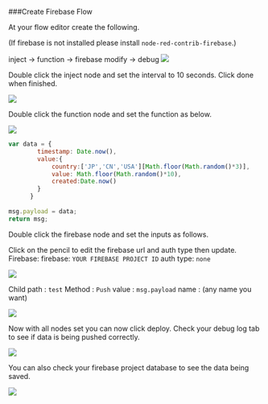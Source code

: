 ###Create Firebase Flow 

At your flow editor create the following. 

(If firebase is not installed please install `node-red-contrib-firebase`.)

inject -> function -> firebase modify -> debug 
![](/_asset/images/InfoMotion/datasources/firebase/flow.png) 


Double click the inject node and set the interval to 10 seconds. 
Click done when finished. 

![](/_asset/images/InfoMotion/datasources/firebase/inject-node.png) 


Double click the function node and set the function as below. 

![](/_asset/images/InfoMotion/datasources/firebase/function-node.png) 


```javascript
var data = {
        timestamp: Date.now(),
        value:{
            country:['JP','CN','USA'][Math.floor(Math.random()*3)],
            value: Math.floor(Math.random()*10),
            created:Date.now()
        }
      }
      
msg.payload = data;
return msg;
```

Double click the firebase node and set the inputs as follows. 

Click on the pencil to edit the firebase url and auth type then update. 
Firebase:
	firebase: `YOUR FIREBASE PROJECT ID`
	auth type: `none` 

![](/_asset/images/InfoMotion/datasources/firebase/firebase-config-node.png) 


Child path : `test`
Method : `Push`
value : `msg.payload`
name : (any name you want)

![](/_asset/images/InfoMotion/datasources/firebase/firebase-node.png) 


Now with all nodes set you can now click deploy. 
Check your debug log tab to see if data is being pushed correctly. 

![](/_asset/images/InfoMotion/datasources/firebase/debug-log.png) 


You can also check your firebase project database to see the data being saved.

![](/_asset/images/InfoMotion/datasources/firebase/firebase-project-database.png) 